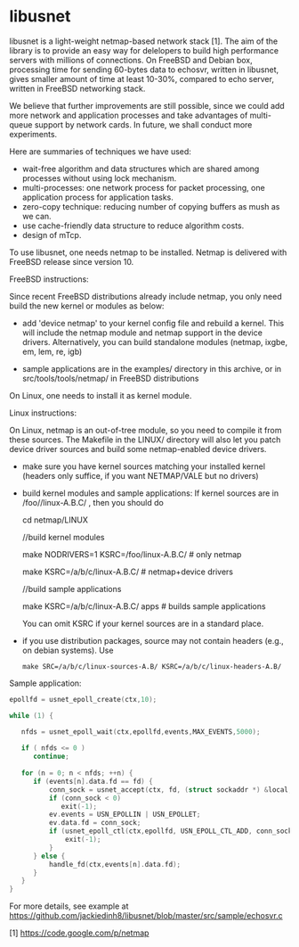 libusnet
========

libusnet is a light-weight netmap-based network stack [1]. The aim of the library is to provide an easy way for delelopers to build high performance servers with millions of connections. On FreeBSD and Debian box, processing time for sending 60-bytes data to echosvr, written in libusnet, gives smaller amount of time at least 10-30%, compared to echo server, written in FreeBSD networking stack. 

We believe that further improvements are still possible, since we could add more network and application processes and take advantages of multi-queue support by network cards. In future, we shall conduct more experiments.

Here are summaries of techniques we have used:

- wait-free algorithm and data structures which are shared among processes without using lock mechanism. 
- multi-processes: one network process for packet processing, one application process for application tasks. 
- zero-copy technique: reducing number of copying buffers as mush as we can. 
- use cache-friendly data structure to reduce algorithm costs.
- design of mTcp.

To use libusnet, one needs netmap to be installed. Netmap is delivered with FreeBSD release since version 10. 

FreeBSD instructions:

  Since recent FreeBSD distributions already include netmap, you only
  need build the new kernel or modules as below:

  + add 'device netmap' to your kernel config file and rebuild a kernel.
    This will include the netmap module and netmap support in the device
    drivers.  Alternatively, you can build standalone modules
    (netmap, ixgbe, em, lem, re, igb)

  + sample applications are in the examples/ directory in this archive,
    or in src/tools/tools/netmap/ in FreeBSD distributions

On Linux, one needs to install it as kernel module.

Linux instructions:

  On Linux, netmap is an out-of-tree module, so you need to compile it
  from these sources. The Makefile in the LINUX/ directory will also
  let you patch device driver sources and build some netmap-enabled
  device drivers.
  
  + make sure you have kernel sources matching your installed kernel
    (headers only suffice, if you want NETMAP/VALE but no drivers)

  + build kernel modules and sample applications:
    If kernel sources are in /foo//linux-A.B.C/ , then you should do

	cd netmap/LINUX
	
	//build kernel modules
	
	make NODRIVERS=1 KSRC=/foo/linux-A.B.C/	# only netmap
	
	make KSRC=/a/b/c/linux-A.B.C/		# netmap+device drivers
	
	//build sample applications
	
	make KSRC=/a/b/c/linux-A.B.C/ apps	# builds sample applications

    You can omit KSRC if your kernel sources are in a standard place.

  + if you use distribution packages, source may not contain headers (e.g., on
    debian systems). Use

        make SRC=/a/b/c/linux-sources-A.B/ KSRC=/a/b/c/linux-headers-A.B/

Sample application:
   ```C
   epollfd = usnet_epoll_create(ctx,10);

   while (1) {
   
      nfds = usnet_epoll_wait(ctx,epollfd,events,MAX_EVENTS,5000);
      
      if ( nfds <= 0 ) 
         continue;
      
      for (n = 0; n < nfds; ++n) {
         if (events[n].data.fd == fd) {
             conn_sock = usnet_accept(ctx, fd, (struct sockaddr *) &local, &addrlen);
             if (conn_sock < 0) 
                exit(-1);
             ev.events = USN_EPOLLIN | USN_EPOLLET;
             ev.data.fd = conn_sock;
             if (usnet_epoll_ctl(ctx,epollfd, USN_EPOLL_CTL_ADD, conn_sock, &ev) == -1) {
                 exit(-1);
             }
         } else {
             handle_fd(ctx,events[n].data.fd);
         }
      }
   }
   ```



For more details, see example at https://github.com/jackiedinh8/libusnet/blob/master/src/sample/echosvr.c

[1] https://code.google.com/p/netmap
